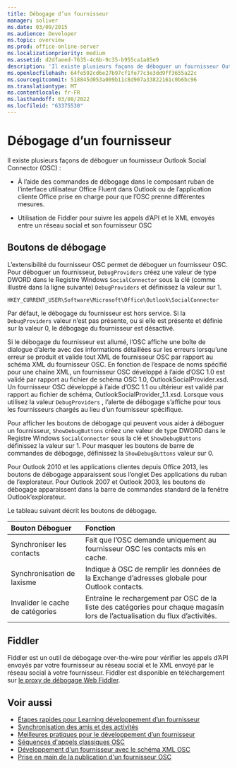 ```yaml
---
title: Débogage d’un fournisseur
manager: soliver
ms.date: 03/09/2015
ms.audience: Developer
ms.topic: overview
ms.prod: office-online-server
ms.localizationpriority: medium
ms.assetid: d2dfaeed-7635-4c6b-9c35-b955ca1a85e9
description: 'Il existe plusieurs façons de déboguer un fournisseur Outlook Social Connector (OSC) :'
ms.openlocfilehash: 64fe592cd6e27b97cf1fe77c3e3dd9ff3655a22c
ms.sourcegitcommit: 518845d053a009b11c8d907a33822161c0b6bc96
ms.translationtype: MT
ms.contentlocale: fr-FR
ms.lasthandoff: 03/08/2022
ms.locfileid: "63375530"
---
```

# <a name="debugging-a-provider"></a>Débogage d’un fournisseur

Il existe plusieurs façons de déboguer un fournisseur Outlook Social Connector (OSC) :
  
- À l’aide des commandes de débogage dans le composant ruban de l’interface utilisateur Office Fluent dans Outlook ou de l’application cliente Office prise en charge pour que l’OSC prenne différentes mesures.

- Utilisation de Fiddler pour suivre les appels d’API et le XML envoyés entre un réseau social et son fournisseur OSC

## <a name="debug-buttons"></a>Boutons de débogage

L’extensibilité du fournisseur OSC permet de déboguer un fournisseur OSC. Pour déboguer un fournisseur, `DebugProviders` créez une valeur de type DWORD dans le Registre Windows `SocialConnector` sous la clé (comme illustré dans la ligne suivante) `DebugProviders` et définissez la valeur sur 1.
  
`HKEY_CURRENT_USER\Software\Microsoft\Office\Outlook\SocialConnector`
  
Par défaut, le débogage du fournisseur est hors service. Si la `DebugProviders` valeur n’est pas présente, ou si elle est présente et définie sur la valeur 0, le débogage du fournisseur est désactivé.
  
Si le débogage du fournisseur est allumé, l’OSC affiche une boîte de dialogue d’alerte avec des informations détaillées sur les erreurs lorsqu’une erreur se produit et valide tout XML de fournisseur OSC par rapport au schéma XML du fournisseur OSC. En fonction de l’espace de noms spécifié pour une chaîne XML, un fournisseur OSC développé à l’aide d’OSC 1.0 est validé par rapport au fichier de schéma OSC 1.0, OutlookSocialProvider.xsd. Un fournisseur OSC développé à l’aide d’OSC 1.1 ou ultérieur est validé par rapport au fichier de schéma, OutlookSocialProvider_1.1.xsd. Lorsque vous utilisez la valeur `DebugProviders` , l’alerte de débogage s’affiche pour tous les fournisseurs chargés au lieu d’un fournisseur spécifique.
  
Pour afficher les boutons de débogage qui peuvent vous aider à déboguer un fournisseur, `ShowDebugButtons` créez une valeur de type DWORD dans le Registre Windows `SocialConnector` sous la clé et `ShowDebugButtons` définissez la valeur sur 1. Pour masquer les boutons de barre de commandes de débogage, définissez la `ShowDebugButtons` valeur sur 0.
  
Pour Outlook 2010 et les applications clientes depuis Office 2013, les boutons de débogage apparaissent sous l’onglet Des  applications du ruban de l’explorateur. Pour Outlook 2007 et Outlook 2003, les boutons de débogage apparaissent dans la barre de commandes standard de la fenêtre Outlook’explorateur.
  
Le tableau suivant décrit les boutons de débogage.
  
|**Bouton Déboguer**|**Fonction**|
|:-----|:-----|
|Synchroniser les contacts  <br/> |Fait que l’OSC demande uniquement au fournisseur OSC les contacts mis en cache. |
|Synchronisation de laxisme  <br/> |Indique à OSC de remplir les données de la Exchange d’adresses globale pour Outlook contacts. |
|Invalider le cache de catégories  <br/> |Entraîne le rechargement par OSC de la liste des catégories pour chaque magasin lors de l’actualisation du flux d’activités. |

## <a name="fiddler"></a>Fiddler

Fiddler est un outil de débogage over-the-wire pour vérifier les appels d’API envoyés par votre fournisseur au réseau social et le XML envoyé par le réseau social à votre fournisseur. Fiddler est disponible en téléchargement sur [le proxy de débogage Web Fiddler](https://www.fiddler2.com/fiddler2/version.asp).
  
## <a name="see-also"></a>Voir aussi

- [Étapes rapides pour Learning développement d’un fournisseur](quick-steps-for-learning-to-develop-a-provider.md)  
- [Synchronisation des amis et des activités](synchronizing-friends-and-activities.md)
- [Meilleures pratiques pour le développement d’un fournisseur](best-practices-for-developing-a-provider.md)
- [Séquences d'appels classiques OSC](osc-typical-calling-sequences.md)  
- [Développement d'un fournisseur avec le schéma XML OSC](developing-a-provider-with-the-osc-xml-schema.md)  
- [Prise en main de la publication d'un fournisseur OSC](getting-ready-to-release-an-osc-provider.md)
